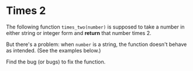 # Times 2

The following function `times_two(number)` is supposed to take a number in either string or integer form and **return** that number times 2.

But there's a problem: when `number` is a string, the function doesn't behave as intended. (See the examples below.)

Find the bug (or bugs) to fix the function.
